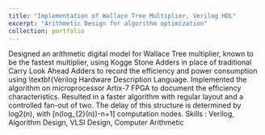 ```yaml
---
title: "Implementation of Wallace Tree Multiplier, Verilog HDL"
excerpt: "Arithmetic Design for algorithm optimization"
collection: portfolio
---
```

Designed an arithmetic digital model for Wallace Tree multiplier, known to be the fastest multiplier, using Kogge Stone Adders in place of traditional Carry Look Ahead Adders to record the efficiency and power consumption using \textbf{Verilog Hardware Description Language.
Implemented the algorithm on microprocessor Artix-7 FPGA to document the efficiency characteristics. Resulted in a faster algorithm with regular layout and a controlled fan-out of two. The delay of this structure is determined by log2(n), with [n(log_{2}(n))-n+1] computation nodes.
Skills : Verilog, Algorithm Design, VLSI Design,  Computer Arithmetic


